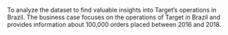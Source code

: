 To analyze the dataset to find valuable insights into Target’s operations in Brazil.
The business case focuses on the operations of Target in Brazil and provides information about 100,000
orders placed between 2016 and 2018.
